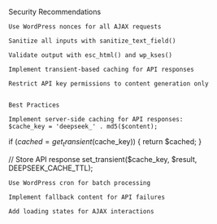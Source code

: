Security Recommendations

    Use WordPress nonces for all AJAX requests

    Sanitize all inputs with sanitize_text_field()

    Validate output with esc_html() and wp_kses()

    Implement transient-based caching for API responses

    Restrict API key permissions to content generation only


    Best Practices

    Implement server-side caching for API responses:
    $cache_key = 'deepseek_' . md5($content);
if ($cached = get_transient($cache_key)) {
    return $cached;
}

// Store API response
set_transient($cache_key, $result, DEEPSEEK_CACHE_TTL);

    Use WordPress cron for batch processing

    Implement fallback content for API failures

    Add loading states for AJAX interactions
